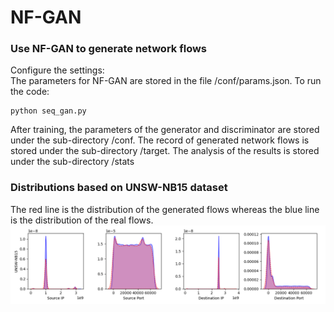 # NF-GAN
### Use NF-GAN to generate network flows
Configure the settings:  
The parameters for NF-GAN are stored in the file /conf/params.json.
To run the code:  
```
python seq_gan.py
```
After training, the parameters of the generator and discriminator are stored under the sub-directory /conf. The record of generated network flows is stored under the sub-directory /target. The analysis of the results is stored under the sub-directory /stats
### Distributions based on UNSW-NB15 dataset
The red line is the distribution of the generated flows whereas the blue line is the distribution of the real flows.
![distributions](./stats/kde_density.png)
